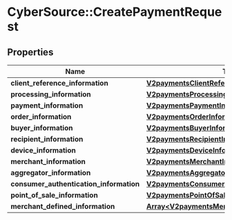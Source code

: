 # CyberSource::CreatePaymentRequest

## Properties
Name | Type | Description | Notes
------------ | ------------- | ------------- | -------------
**client_reference_information** | [**V2paymentsClientReferenceInformation**](V2paymentsClientReferenceInformation.md) |  | [optional] 
**processing_information** | [**V2paymentsProcessingInformation**](V2paymentsProcessingInformation.md) |  | [optional] 
**payment_information** | [**V2paymentsPaymentInformation**](V2paymentsPaymentInformation.md) |  | [optional] 
**order_information** | [**V2paymentsOrderInformation**](V2paymentsOrderInformation.md) |  | [optional] 
**buyer_information** | [**V2paymentsBuyerInformation**](V2paymentsBuyerInformation.md) |  | [optional] 
**recipient_information** | [**V2paymentsRecipientInformation**](V2paymentsRecipientInformation.md) |  | [optional] 
**device_information** | [**V2paymentsDeviceInformation**](V2paymentsDeviceInformation.md) |  | [optional] 
**merchant_information** | [**V2paymentsMerchantInformation**](V2paymentsMerchantInformation.md) |  | [optional] 
**aggregator_information** | [**V2paymentsAggregatorInformation**](V2paymentsAggregatorInformation.md) |  | [optional] 
**consumer_authentication_information** | [**V2paymentsConsumerAuthenticationInformation**](V2paymentsConsumerAuthenticationInformation.md) |  | [optional] 
**point_of_sale_information** | [**V2paymentsPointOfSaleInformation**](V2paymentsPointOfSaleInformation.md) |  | [optional] 
**merchant_defined_information** | [**Array&lt;V2paymentsMerchantDefinedInformation&gt;**](V2paymentsMerchantDefinedInformation.md) | TBD | [optional] 


